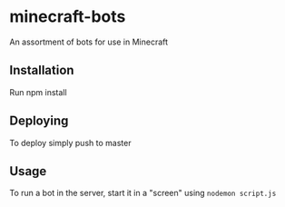 # minecraft-bots

An assortment of bots for use in Minecraft

## Installation

Run npm install

## Deploying

To deploy simply push to master

## Usage

To run a bot in the server, start it in a "screen" using `nodemon script.js`

